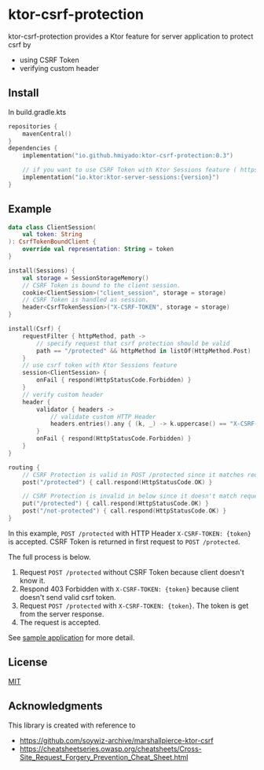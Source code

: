 # ktor-csrf-protection

ktor-csrf-protection provides a Ktor feature for server application to protect csrf by

- using CSRF Token
- verifying custom header

## Install

In build.gradle.kts

```kotlin
repositories {
    mavenCentral()
}
dependencies {
    implementation("io.github.hmiyado:ktor-csrf-protection:0.3")

    // if you want to use CSRF Token with Ktor Sessions feature ( https://ktor.io/docs/sessions.html )
    implementation("io.ktor:ktor-server-sessions:{version}")
}
```

## Example

```kotlin
data class ClientSession(
    val token: String
): CsrfTokenBoundClient {
    override val representation: String = token
}

install(Sessions) {
    val storage = SessionStorageMemory()
    // CSRF Token is bound to the client session.
    cookie<ClientSession>("client_session", storage = storage)
    // CSRF Token is handled as session.
    header<CsrfTokenSession>("X-CSRF-TOKEN", storage = storage)
}

install(Csrf) {
    requestFilter { httpMethod, path ->
        // specify request that csrf protection should be valid
        path == "/protected" && httpMethod in listOf(HttpMethod.Post)
    }
    // use csrf token with Ktor Sessions feature
    session<ClientSession> {
        onFail { respond(HttpStatusCode.Forbidden) }
    }
    // verify custom header
    header {
        validator { headers ->
            // validate custom HTTP Header 
            headers.entries().any { (k, _) -> k.uppercase() == "X-CSRF-TOKEN" }
        }
        onFail { respond(HttpStatusCode.Forbidden) }
    }
}

routing {
    // CSRF Protection is valid in POST /protected since it matches requestFilter 
    post("/protected") { call.respond(HttpStatusCode.OK) }

    // CSRF Protection is invalid in below since it doesn't match requestFilter
    put("/protected") { call.respond(HttpStatusCode.OK) }
    post("/not-protected") { call.respond(HttpStatusCode.OK) }
}
```

In this example, `POST /protected` with HTTP Header `X-CSRF-TOKEN: {token}` is accepted.
CSRF Token is returned in first request to `POST /protected`.

The full process is below.

1. Request `POST /protected` without CSRF Token because client doesn't know it.
2. Respond 403 Forbidden with `X-CSRF-TOKEN: {token}` because client doesn't send valid csrf token.
3. Request `POST /protected` with `X-CSRF-TOKEN: {token}`. The token is get from the server response.
4. The request is accepted. 

See [sample application](./sample/README.md) for more detail.

## License

[MIT](./LICENSE)

## Acknowledgments

This library is created with reference to

- https://github.com/soywiz-archive/marshallpierce-ktor-csrf
- https://cheatsheetseries.owasp.org/cheatsheets/Cross-Site_Request_Forgery_Prevention_Cheat_Sheet.html
